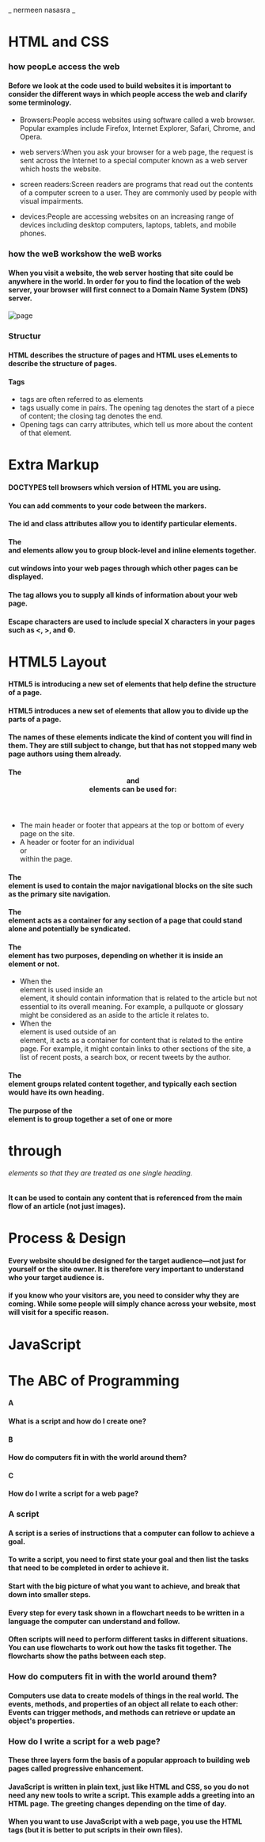 
_ nermeen nasasra _

#  HTML and CSS
### how peopLe access the web
#### Before we look at the code used to build websites it is important to consider the different ways in which people access the web and clarify some terminology.
* Browsers:People access websites using software called a web browser. Popular examples include Firefox, Internet Explorer, Safari, Chrome, and Opera.

* web servers:When you ask your browser for a web page, the request is sent across the Internet to a special computer known as a web server which hosts the website.

* screen readers:Screen readers are programs that read out the contents of a computer screen to a user. They are commonly used by people with visual impairments.

* devices:People are accessing websites on an increasing range of devices including desktop computers, laptops, tablets, and mobile phones.

### how the weB workshow the weB works
#### When you visit a website, the web server hosting that site could be anywhere in the world. In order for you to find the location of the web server, your browser will first connect to a Domain Name System (DNS) server.

![page](https://thumbs.dreamstime.com/z/web-page-view-internet-address-35157315.jpg)

### Structur
#### HTML describes the structure of pages and HTML uses eLements to describe the structure of pages.

#### Tags 
* tags are often referred to as elements
* tags usually come in pairs. The opening tag denotes the start of a piece of content; the closing tag denotes the end.
* Opening tags can carry attributes, which tell us more about the content of that element.

# Extra Markup
#### DOCTYPES tell browsers which version of HTML you are using.
#### You can add comments to your code between the <!-- and --> markers.
#### The id and class attributes allow you to identify particular elements.
#### The <div> and <span> elements allow you to group block-level and inline elements together.
#### <iframes> cut windows into your web pages through which other pages can be displayed.
#### The <meta> tag allows you to supply all kinds of information about your web page.
#### Escape characters are used to include special  X characters in your pages such as <, >, and ©.

# HTML5 Layout
#### HTML5 is introducing a new set of elements that help define the structure of a page.
#### HTML5 introduces a new set of elements that allow you to divide up the parts of a page. 
#### The names of these elements indicate the kind of content you will find in them. They are still subject to change, but that has not stopped many web page authors using them already.
#### The <header> and <footer> elements can be used for:
* The main header or footer that appears at the top or bottom of every page on the site.
* A header or footer for an individual <article> or <section> within the page.

#### <nav>
#### The <nav> element is used to contain the major navigational blocks on the site such as the primary site navigation.

#### <article>
#### The <article> element acts as a container for any section of a page that could stand alone and potentially be syndicated.

#### <aside>
#### The <aside> element has two purposes, depending on whether it is inside an <article> element or not.
* When the <aside> element is used inside an <article> element, it should contain information that is related to the article but not essential to its overall meaning. For example, a pullquote or glossary might be considered as an aside to the article it relates to.
* When the <aside> element is used outside of an <article> element, it acts as a container for content that is related to the entire page. For example, it might contain links to other sections of the site, a list of recent posts, a search box, or recent tweets by the author.

#### <section>
#### The <section> element groups related content together, and typically each section would have its own heading.

#### <hgroup>
#### The purpose of the <hgroup> element is to group together a set of one or more <h1> through <h6> elements so that they are treated as one single heading. 

#### <figure> <figcaption>
####  It can be used to contain any content that is referenced from the main flow of an article (not just images). 

# Process & Design 
#### Every website should be designed for the target audience—not just for yourself or the site owner. It is therefore very important to understand who your target audience is.
#### if you know who your visitors are, you need to consider why they are coming. While some people will simply chance across your website, most will visit for a specific reason.



# JavaScript
# The ABC of Programming
#### A
#### What is a script and how do I create one? 
#### B
#### How do computers fit in with the world around them?
#### C
#### How do I write a script for a web page? 

### A script
#### A script is a series of instructions that a computer can follow to achieve a goal. 
#### To write a script, you need to first state your goal and then list the tasks that need to be completed in order to achieve it.
#### Start with the big picture of what you want to achieve, and break that down into smaller steps.
#### Every step for every task shown in a flowchart needs to be written in a language the computer can understand and follow. 
#### Often scripts will need to perform different tasks in different situations. You can use flowcharts to work out how the tasks fit together. The flowcharts show the paths between each step. 

### How do computers fit in with the world around them?
#### Computers use data to create models of things in the real world. The events, methods, and properties of an object all relate to each other: Events can trigger methods, and methods can retrieve or update an object's properties.

### How do I write a script for a web page?
#### These three layers form the basis of a popular approach to building web pages called progressive enhancement. 
#### JavaScript is written in plain text, just like HTML and CSS, so you do not need any new tools to write a script. This example adds a greeting into an HTML page. The greeting changes depending on the time of day. 
#### When you want to use JavaScript with a web page, you use the HTML <script> element to tell the browser it is coming across a script. Its s re attribute tells people where the JavaScript file is stored. 
#### If you look at the source code for the example you just created, you will see that the HTML is still exactly the same.
#### You may see JavaScript in the HTML between opening <script> and closing </script> tags (but it is better to put scripts in their own files).


